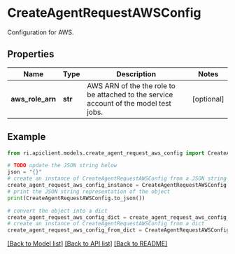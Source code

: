 # CreateAgentRequestAWSConfig

Configuration for AWS.

## Properties

Name | Type | Description | Notes
------------ | ------------- | ------------- | -------------
**aws_role_arn** | **str** | AWS ARN of the the role to be attached to the service account of the model test jobs. | [optional] 

## Example

```python
from ri.apiclient.models.create_agent_request_aws_config import CreateAgentRequestAWSConfig

# TODO update the JSON string below
json = "{}"
# create an instance of CreateAgentRequestAWSConfig from a JSON string
create_agent_request_aws_config_instance = CreateAgentRequestAWSConfig.from_json(json)
# print the JSON string representation of the object
print(CreateAgentRequestAWSConfig.to_json())

# convert the object into a dict
create_agent_request_aws_config_dict = create_agent_request_aws_config_instance.to_dict()
# create an instance of CreateAgentRequestAWSConfig from a dict
create_agent_request_aws_config_from_dict = CreateAgentRequestAWSConfig.from_dict(create_agent_request_aws_config_dict)
```
[[Back to Model list]](../README.md#documentation-for-models) [[Back to API list]](../README.md#documentation-for-api-endpoints) [[Back to README]](../README.md)


